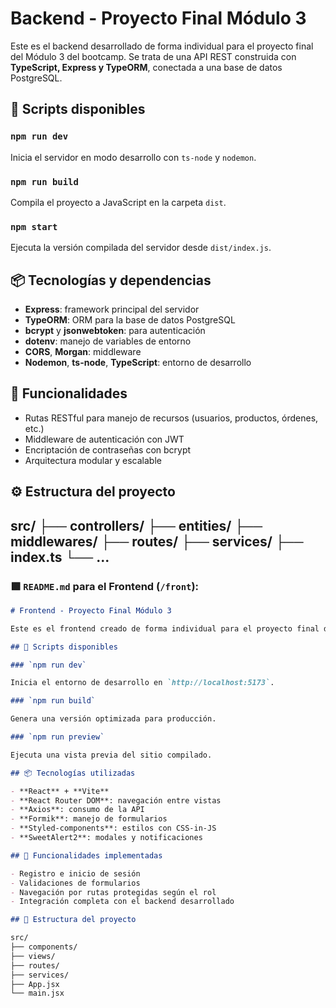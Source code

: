 # Backend - Proyecto Final Módulo 3

Este es el backend desarrollado de forma individual para el proyecto final del Módulo 3 del bootcamp. Se trata de una API REST construida con **TypeScript, Express y TypeORM**, conectada a una base de datos PostgreSQL.

## 🚀 Scripts disponibles

### `npm run dev`

Inicia el servidor en modo desarrollo con `ts-node` y `nodemon`.

### `npm run build`

Compila el proyecto a JavaScript en la carpeta `dist`.

### `npm start`

Ejecuta la versión compilada del servidor desde `dist/index.js`.

## 📦 Tecnologías y dependencias

- **Express**: framework principal del servidor
- **TypeORM**: ORM para la base de datos PostgreSQL
- **bcrypt** y **jsonwebtoken**: para autenticación
- **dotenv**: manejo de variables de entorno
- **CORS**, **Morgan**: middleware
- **Nodemon**, **ts-node**, **TypeScript**: entorno de desarrollo

## 🧠 Funcionalidades

- Rutas RESTful para manejo de recursos (usuarios, productos, órdenes, etc.)
- Middleware de autenticación con JWT
- Encriptación de contraseñas con bcrypt
- Arquitectura modular y escalable

## ⚙️ Estructura del proyecto

src/
├── controllers/
├── entities/
├── middlewares/
├── routes/
├── services/
├── index.ts
└── ...
---

### 🟩 `README.md` para el **Frontend** (`/front`):

```markdown
# Frontend - Proyecto Final Módulo 3

Este es el frontend creado de forma individual para el proyecto final del Módulo 3 del bootcamp. Es una SPA construida con **React + Vite**, estilizada con `styled-components` y con formularios manejados con `Formik`.

## 🚀 Scripts disponibles

### `npm run dev`

Inicia el entorno de desarrollo en `http://localhost:5173`.

### `npm run build`

Genera una versión optimizada para producción.

### `npm run preview`

Ejecuta una vista previa del sitio compilado.

## 📦 Tecnologías utilizadas

- **React** + **Vite**
- **React Router DOM**: navegación entre vistas
- **Axios**: consumo de la API
- **Formik**: manejo de formularios
- **Styled-components**: estilos con CSS-in-JS
- **SweetAlert2**: modales y notificaciones

## 🧠 Funcionalidades implementadas

- Registro e inicio de sesión
- Validaciones de formularios
- Navegación por rutas protegidas según el rol
- Integración completa con el backend desarrollado

## 📁 Estructura del proyecto

src/
├── components/
├── views/
├── routes/
├── services/
├── App.jsx
└── main.jsx
